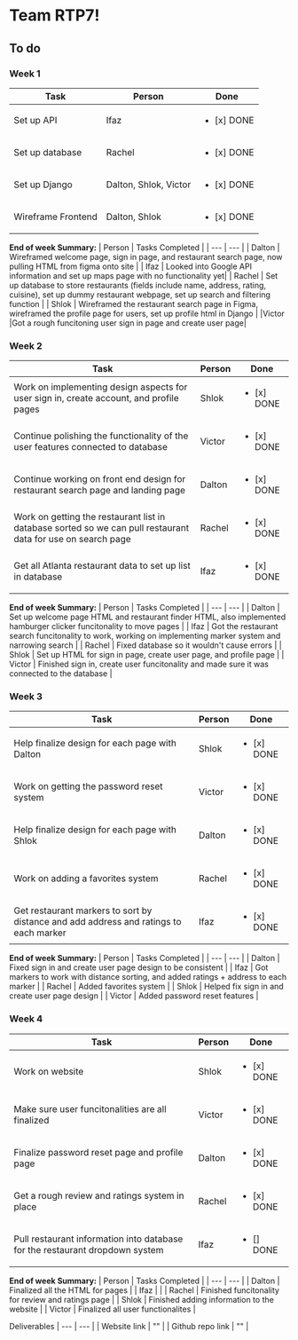 # Team RTP7!

## To do
### Week 1
| Task | Person | Done |
| --- | --- | --- | 
| Set up API | Ifaz | <ul><li>[x] DONE</li></ul> 
| Set up database | Rachel | <ul><li>[x] DONE</li></ul> |
| Set up Django |  Dalton, Shlok, Victor | <ul><li>[x] DONE</li></ul> |
| Wireframe Frontend | Dalton, Shlok | <ul><li>[x] DONE</li></ul> |

**End of week Summary:**
| Person | Tasks Completed |
| --- | --- |
| Dalton | Wireframed welcome page, sign in page, and restaurant search page, now pulling HTML from figma onto site |
| Ifaz | Looked into Google API information and set up maps page with no functionality yet|
| Rachel | Set up database to store restaurants (fields include name, address, rating, cuisine), set up dummy restaurant webpage, set up search and filtering function |
| Shlok | Wireframed the restaurant search page in Figma, wireframed the profile page for users, set up profile html in Django |
|Victor |Got a rough funcitoning user sign in page and create user page|

### Week 2
| Task | Person | Done |
| --- | --- | --- | 
| Work on implementing design aspects for user sign in, create account, and profile pages | Shlok | <ul><li>[x] DONE</li></ul> 
| Continue polishing the functionality of the user features connected to database | Victor | <ul><li>[x] DONE</li></ul> 
| Continue working on front end design for restaurant search page and landing page | Dalton | <ul><li>[x] DONE</li></ul> 
| Work on getting the restaurant list in database sorted so we can pull restaurant data for use on search page | Rachel | <ul><li>[x] DONE</li></ul> 
| Get all Atlanta restaurant data to set up list in database | Ifaz | <ul><li>[x] DONE</li></ul> 

**End of week Summary:**
| Person | Tasks Completed |
| --- | --- |
| Dalton | Set up welcome page HTML and restaurant finder HTML, also implemented hamburger clicker funcitonality to move pages |
| Ifaz | Got the restaurant search funcitonality to work, working on implementing marker system and narrowing search |
| Rachel | Fixed database so it wouldn't cause errors |
| Shlok | Set up HTML for sign in page, create user page, and profile page |
| Victor | Finished sign in, create user funcitonality and made sure it was connected to the database |

### Week 3
| Task | Person | Done |
| --- | --- | --- | 
| Help finalize design for each page with Dalton | Shlok | <ul><li>[x] DONE</li></ul> 
| Work on getting the password reset system | Victor | <ul><li>[x] DONE</li></ul> 
| Help finalize design for each page with Shlok | Dalton | <ul><li>[x] DONE</li></ul> 
| Work on adding a favorites system | Rachel | <ul><li>[x] DONE</li></ul> 
| Get restaurant markers to sort by distance and add address and ratings to each marker | Ifaz | <ul><li>[x] DONE</li></ul> 

**End of week Summary:**
| Person | Tasks Completed |
| --- | --- |
| Dalton | Fixed sign in and create user page design to be consistent  |
| Ifaz | Got markers to work with distance sorting, and added ratings + address to each marker |
| Rachel | Added favorites system |
| Shlok | Helped fix sign in and create user page design |
| Victor | Added password reset features |

### Week 4
| Task | Person | Done |
| --- | --- | --- | 
| Work on website | Shlok | <ul><li>[x] DONE</li></ul> 
| Make sure user funcitonalities are all finalized | Victor | <ul><li>[x] DONE</li></ul> 
| Finalize password reset page and profile page | Dalton | <ul><li>[x] DONE</li></ul> 
| Get a rough review and ratings system in place | Rachel | <ul><li>[x] DONE</li></ul> 
| Pull restaurant information into database for the restaurant dropdown system | Ifaz | <ul><li>[] DONE</li></ul> 

**End of week Summary:**
| Person | Tasks Completed |
| --- | --- |
| Dalton | Finalized all the HTML for pages |
| Ifaz |  |
| Rachel | Finished funcitonality for review and ratings page |
| Shlok | Finished adding information to the website |
| Victor | Finalized all user functionalites |



Deliverables 
| --- | --- |
| Website link | "" |
| Github repo link | "" |


